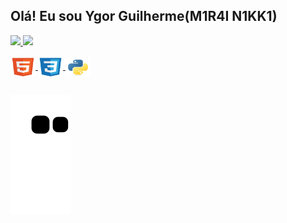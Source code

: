 ## Olá! Eu sou Ygor Guilherme(M1R4I N1KK1)
 <div>
  <a href="https://github.com/M1R4I-N1KK1">
  <img height="150m" src="https://github-readme-stats.vercel.app/api?username=M1R4I-N1KK1&show_icons=true&theme=dark&include_all_commits=true&count_private=true"/>
  <img height="150m" src="https://github-readme-stats.vercel.app/api/top-langs/?username=M1R4I-N1KK1&layout=compact&langs_count=7&theme=dark"/>
</div>
<div style="display: inline_block"><br>
  <img align="center" alt="Rafa-HTML" height="30" width="40" src="https://raw.githubusercontent.com/devicons/devicon/master/icons/html5/html5-original.svg">
  <img align="center" alt="Rafa-CSS" height="30" width="40" src="https://raw.githubusercontent.com/devicons/devicon/master/icons/css3/css3-original.svg">
  <img align="center" alt="Rafa-Python" height="30" width="40" src="https://raw.githubusercontent.com/devicons/devicon/master/icons/python/python-original.svg">
</div>
    
  ##

 <div> 
 
  ![Snake animation](https://github.com/rafaballerini/rafaballerini/blob/output/github-contribution-grid-snake.svg)
 
</div>
